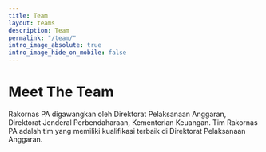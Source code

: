 ```yaml
---
title: Team
layout: teams
description: Team
permalink: "/team/"
intro_image_absolute: true
intro_image_hide_on_mobile: false
---
```


# Meet The Team

Rakornas PA digawangkan oleh Direktorat Pelaksanaan Anggaran, Direktorat Jenderal Perbendaharaan, Kementerian Keuangan.
Tim Rakornas PA adalah tim yang memiliki kualifikasi terbaik di Direktorat Pelaksanaan Anggaran.
